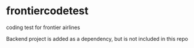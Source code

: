 # frontiercodetest
coding test for frontier airlines

Backend project is added as a dependency, but is not included in this repo
